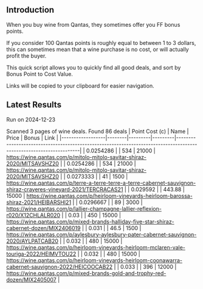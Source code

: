 ## Introduction

When you buy wine from Qantas, they sometimes offer you FF bonus points. 

If you consider 100 Qantas points is roughly equal to between 1 to 3 dollars, this can sometimes mean that a wine purchase is no cost, or will actually profit the buyer.

This quick script allows you to quickly find all good deals, and sort by Bonus Point to Cost Value.

Links will be copied to your clipboard for easier navigation.

## Latest Results

Run on 2024-12-23

Scanned 3 pages of wine deals.
Found 86 deals
|   Point Cost (c) | Name   |   Price |   Bonus | Link                                                                                                               |
|------------------|--------|---------|---------|--------------------------------------------------------------------------------------------------------------------|
|        0.0254286 |        |  534    |   21000 | https://wine.qantas.com/p/mitolo-mitolo-savitar-shiraz-2020/MITSAVSHZ20                                            |
|        0.0254286 |        |  534    |   21000 | https://wine.qantas.com/p/mitolo-mitolo-savitar-shiraz-2020/MITSAVSHZ20                                            |
|        0.0273333 |        |   41    |    1500 | https://wine.qantas.com/p/terre-a-terre-terre-a-terre-cabernet-sauvignon-shiraz-crayeres-vineyard-2021/TERCRACAS21 |
|        0.029592  |        |  443.88 |   15000 | https://wine.qantas.com/p/heirloom-vineyards-heirloom-barossa-shiraz-2021/HEIBARSHI21                              |
|        0.0296667 |        |   89    |    3000 | https://wine.qantas.com/p/lallier-champagne-lallier-reflexion-r020/X12CHLALR020                                    |
|        0.03      |        |  450    |   15000 | https://wine.qantas.com/p/mixed-brands-halliday-five-star-shiraz-cabernet-dozen/MIX2406019                         |
|        0.031     |        |   46.5  |    1500 | https://wine.qantas.com/p/aylesbury-aylesbury-pater-cabernet-sauvignon-2020/AYLPATCAB20                            |
|        0.032     |        |  480    |   15000 | https://wine.qantas.com/p/heirloom-vineyards-heirloom-mclaren-vale-touriga-2022/HEIMVTOU22                         |
|        0.032     |        |  480    |   15000 | https://wine.qantas.com/p/heirloom-vineyards-heirloom-coonawarra-cabernet-sauvignon-2022/HEICOOCAB22               |
|        0.033     |        |  396    |   12000 | https://wine.qantas.com/p/mixed-brands-gold-and-trophy-red-dozen/MIX2405007                                        |

